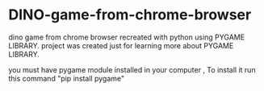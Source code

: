 # DINO-game-from-chrome-browser
dino game from chrome browser recreated  with python using PYGAME LIBRARY.
project was  created just for learning more about PYGAME LIBRARY.

you must have pygame module installed in your computer ,
To install it run this command "pip install pygame"
